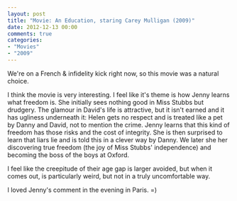 ```yaml
---
layout: post
title: "Movie: An Education, staring Carey Mulligan (2009)"
date: 2012-12-13 00:00
comments: true
categories:
- "Movies"
- "2009"
---
```


We're on a French & infidelity kick right now, so this movie was a
natural choice.

I think the movie is very interesting. I feel like it's theme is
how Jenny learns what freedom is. She initially sees nothing good
in Miss Stubbs but drudgery. The glamour in David's life is
attractive, but it isn't earned and it has ugliness underneath it:
Helen gets no respect and is treated like a pet by Danny and David,
not to mention the crime. Jenny learns that this kind of freedom
has those risks and the cost of integrity. She is then surprised to
learn that liars lie and is told this in a clever way by Danny. We
later she her discovering true freedom (the joy of Miss Stubbs'
independence) and becoming the boss of the boys at Oxford.

I feel like the creepitude of their age gap is larger avoided, but
when it comes out, is particularly weird, but not in a truly
uncomfortable way.

I loved Jenny's comment in the evening in Paris. =)
